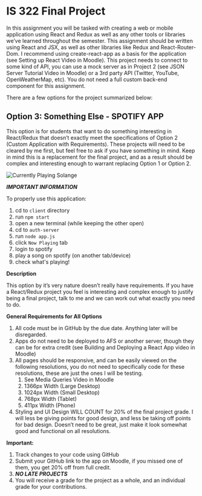 IS 322 Final Project
=====================

In this assignment you will be tasked with creating a web or mobile application using React and
Redux as well as any other tools or libraries we’ve learned throughout the semester.
This assignment should be written using React and JSX, as well as other libraries like Redux and
React-Router-Dom. I recommend using create-react-app as a basis for the application (see
Setting up React Video in Moodle). This project needs to connect to some kind of API, you can
use a mock server as in Project 2 (see JSON Server Tutorial Video in Moodle) or a 3rd party API
(Twitter, YouTube, OpenWeatherMap, etc). You do not need a full custom back-end component
for this assignment.

There are a few options for the project summarized below:

Option 3: Something Else - SPOTIFY APP
--
This option is for students that want to do something interesting in React/Redux that doesn’t
exactly meet the specifications of Option 2 (Custom Application with Requirements). These
projects will need to be cleared by me first, but feel free to ask if you have something in mind.
Keep in mind this is a replacement for the final project, and as a result should be complex and
interesting enough to warrant replacing Option 1 or Option 2.

![Currently Playing Solange](https://github.com/stval98/is322-spotify-app/master/Example.png)

***IMPORTANT INFORMATION***

To properly use this application:
1. cd to `client` directory
2. run `npm start`
3. open a new terminal (while keeping the other open)
4. cd to `auth-server`
5. run `node app.js`
6. click `Now Playing` tab
7. login to spotify
8. play a song on spotify (on another tab/device)
9. check what's playing!

**Description**

This option by it’s very nature doesn’t really have requirements. If you have a React/Redux project you
feel is interesting and complex enough to justify being a final project, talk to me and we can work out
what exactly you need to do.

**General Requirements for All Options**
1. All code must be in GitHub by the due date. Anything later will be disregarded.
2. Apps do not need to be deployed to AFS or another server, though they can be for extra
credit (see Building and Deploying a React App video in Moodle)
3. All pages should be responsive, and can be easily viewed on the following resolutions,
you do not need to specifically code for these resolutions, these are just the ones I will
be testing.
    1. See Media Queries Video in Moodle
    2. 1366px Width (Large Desktop)
    3. 1024px Width (Small Desktop)
    4. 768px Width (Tablet)
    5. 411px Width (Phone)
4. Styling and UI Design WILL COUNT for 20% of the final project grade. I will less be giving points for good design, and less be taking off points for bad design. Doesn’t need to be great, just make it look somewhat good and functional on all resolutions.

**Important:**
1. Track changes to your code using GitHub
2. Submit your GitHub link to the app on Moodle, if you missed one of them, you get 20% off
from full credit.
3. ***NO LATE PROJECTS***
4. You will receive a grade for the project as a whole, and an individual grade for your
contributions.